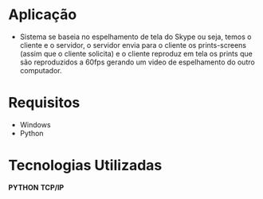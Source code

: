 # Aplicação

  - Sistema se baseia no espelhamento de tela do Skype ou seja, temos o cliente e o servidor, o servidor envia para o cliente os prints-screens 
  (assim que o cliente solicita) e o cliente reproduz em tela os prints que são reproduzidos a 60fps gerando um video de espelhamento do outro computador.
  
# Requisitos

  - Windows
  - Python
 
# Tecnologias Utilizadas

**PYTHON**
**TCP/IP**
